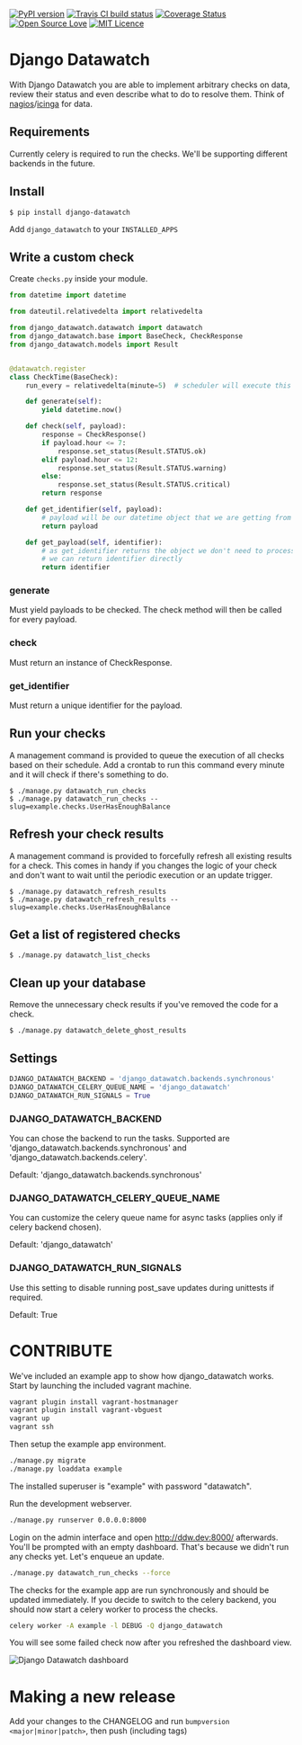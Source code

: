 [![PyPI version](https://badge.fury.io/py/django-datawatch.svg)](https://badge.fury.io/py/django-datawatch)
[![Travis CI build status](https://travis-ci.org/RegioHelden/django-datawatch.svg)](https://travis-ci.org/RegioHelden/django-datawatch)
[![Coverage Status](https://coveralls.io/repos/github/RegioHelden/django-datawatch/badge.svg?branch=add_coveralls)](https://coveralls.io/github/RegioHelden/django-datawatch?branch=add_coveralls)
[![Open Source Love](https://badges.frapsoft.com/os/v2/open-source.svg?v=103)](https://github.com/ellerbrock/open-source-badges/)
[![MIT Licence](https://badges.frapsoft.com/os/mit/mit.svg?v=103)](https://opensource.org/licenses/mit-license.php)

# Django Datawatch

With Django Datawatch you are able to implement arbitrary checks on data, review their status and even describe what to do to resolve them.
Think of [nagios](https://www.nagios.org/)/[icinga](https://www.icinga.org/) for data.

## Requirements

Currently celery is required to run the checks. We'll be supporting different backends in the future.

## Install

```shell
$ pip install django-datawatch
```

Add `django_datawatch` to your `INSTALLED_APPS`

## Write a custom check

Create `checks.py` inside your module.

```python
from datetime import datetime

from dateutil.relativedelta import relativedelta

from django_datawatch.datawatch import datawatch
from django_datawatch.base import BaseCheck, CheckResponse
from django_datawatch.models import Result


@datawatch.register
class CheckTime(BaseCheck):
    run_every = relativedelta(minute=5)  # scheduler will execute this check every 5 minutes

    def generate(self):
        yield datetime.now()

    def check(self, payload):
        response = CheckResponse()
        if payload.hour <= 7:
            response.set_status(Result.STATUS.ok)
        elif payload.hour <= 12:
            response.set_status(Result.STATUS.warning)
        else:
            response.set_status(Result.STATUS.critical)
        return response

    def get_identifier(self, payload):
        # payload will be our datetime object that we are getting from generate method
        return payload

    def get_payload(self, identifier):
        # as get_identifier returns the object we don't need to process it
        # we can return identifier directly
        return identifier
```



### generate

Must yield payloads to be checked. The check method will then be called for every payload.

### check

Must return an instance of CheckResponse.

### get_identifier

Must return a unique identifier for the payload. 

## Run your checks

A management command is provided to queue the execution of all checks based on their schedule.
Add a crontab to run this command every minute and it will check if there's something to do.

```shell
$ ./manage.py datawatch_run_checks
$ ./manage.py datawatch_run_checks --slug=example.checks.UserHasEnoughBalance
```

## Refresh your check results

A management command is provided to forcefully refresh all existing results for a check.
This comes in handy if you changes the logic of your check and don't want to wait until the periodic execution or an update trigger.

```shell
$ ./manage.py datawatch_refresh_results
$ ./manage.py datawatch_refresh_results --slug=example.checks.UserHasEnoughBalance
```

## Get a list of registered checks

```shell
$ ./manage.py datawatch_list_checks
```

## Clean up your database

Remove the unnecessary check results if you've removed the code for a check.

```shell
$ ./manage.py datawatch_delete_ghost_results
```

## Settings

```python
DJANGO_DATAWATCH_BACKEND = 'django_datawatch.backends.synchronous'
DJANGO_DATAWATCH_CELERY_QUEUE_NAME = 'django_datawatch'
DJANGO_DATAWATCH_RUN_SIGNALS = True
```

### DJANGO_DATAWATCH_BACKEND

You can chose the backend to run the tasks. Supported are 'django_datawatch.backends.synchronous' and 'django_datawatch.backends.celery'.

Default: 'django_datawatch.backends.synchronous'

### DJANGO_DATAWATCH_CELERY_QUEUE_NAME

You can customize the celery queue name for async tasks (applies only if celery backend chosen).

Default: 'django_datawatch'

### DJANGO_DATAWATCH_RUN_SIGNALS

Use this setting to disable running post_save updates during unittests if required.

Default: True

# CONTRIBUTE

We've included an example app to show how django_datawatch works.
Start by launching the included vagrant machine.
```bash
vagrant plugin install vagrant-hostmanager
vagrant plugin install vagrant-vbguest
vagrant up
vagrant ssh
```

Then setup the example app environment.
```bash
./manage.py migrate
./manage.py loaddata example
```
The installed superuser is "example" with password "datawatch".

Run the development webserver.
```bash
./manage.py runserver 0.0.0.0:8000
```

Login on the admin interface and open http://ddw.dev:8000/ afterwards.
You'll be prompted with an empty dashboard. That's because we didn't run any checks yet.
Let's enqueue an update.
```bash
./manage.py datawatch_run_checks --force
```

The checks for the example app are run synchronously and should be updated immediately.
If you decide to switch to the celery backend, you should now start a celery worker to process the checks.
```bash
celery worker -A example -l DEBUG -Q django_datawatch
```

You will see some failed check now after you refreshed the dashboard view.

![Django Datawatch dashboard](http://static.jensnistler.de/django_datawatch.png "Django Datawatch dashboard")

# Making a new release

Add your changes to the CHANGELOG and run `bumpversion <major|minor|patch>`, then push (including tags)
